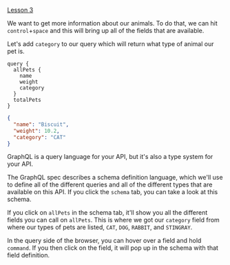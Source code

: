 [Lesson 3](https://egghead.io/lessons/graphql-query-an-enumeration-type-with-graphql)

We want to get more information about our animals. To do that, we can hit `control`+`space` and this will bring up all of the fields that are available. 


Let's add `category` to our query which will return what type of animal our pet is. 

```query
query {
  allPets {
    name
    weight
    category
  }
  totalPets
}
```

```json
{
  "name": "Biscuit",
  "weight": 10.2,
  "category": "CAT"
}
```

GraphQL is a query language for your API, but it's also a type system for your API.

The GraphQL spec describes a schema definition language, which we'll use to define all of the different queries and all of the different types that are available on this API. If you click the `schema` tab, you can take a look at this schema.

If you click on `allPets` in the schema tab, it'll show you all the different fields you can call on `allPets`. This is where we got our `category` field from where our types of pets are listed, `CAT`, `DOG`, `RABBIT`, and `STINGRAY`. 

In the query side of the browser, you can hover over a field and hold `command`. If you then click on the field, it will pop up in the schema with that field definition. 
